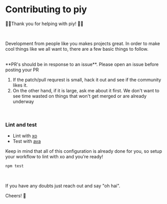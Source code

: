 # Contributing to piy

:metal::tada:Thank you for helping with piy! :tada::metal:

<br>

Development from people like you makes projects great. In order to make cool things like we all want to, there are a few basic things to follow.

<br>
**PR's should be in response to an issue**. Please open an issue before posting your PR

1. If the patch/pull requrest is small, hack it out and see if the community likes it.
2. On the other hand, if it is large, ask me about it first. We don't want to see time wasted on things that won't get merged or are already underway

<br>

### Lint and test
* Lint with [xo](https://github.com/sindresorhus/xo)
* Test with [ava](https://github.com/sindresorhus/ava)

Keep in mind that all of this configuration is already done for you, so setup your workflow to lint with xo and you're ready!

```js
npm test
```

<br>

If you have any doubts just reach out and say "oh hai".

Cheers! :beers:
